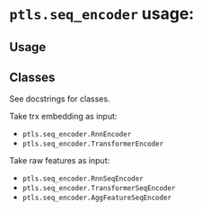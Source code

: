 # `ptls.seq_encoder` usage:

## Usage


## Classes
See docstrings for classes.

Take trx embedding as input:
- `ptls.seq_encoder.RnnEncoder`
- `ptls.seq_encoder.TransformerEncoder`

Take raw features as input:
- `ptls.seq_encoder.RnnSeqEncoder`
- `ptls.seq_encoder.TransformerSeqEncoder`
- `ptls.seq_encoder.AggFeatureSeqEncoder`
